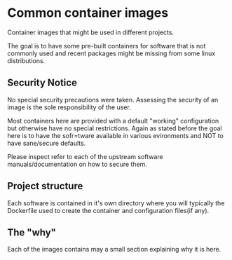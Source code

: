# Common container images

Container images that might be used in different projects.

The goal is to have some pre-built containers for software that is not commonly used and recent packages might be missing from some linux distributions. 


## Security Notice

No special security precautions were taken. Assessing the security of an image is the sole responsibility of the user.

Most containers here are provided with a default "working" configuration but otherwise have no special restrictions. Again as stated before the goal here is to have the sofr=tware available in various evironments and NOT to have sane/secure defaults.

Please inspect refer to each of the upstream software manuals/documentation on how to secure them.

## Project structure
Each software is contained in it's own directory where you will typically the Dockerfile used to create the container and configuration files(if any). 

## The "why"

Each of the images contains may a small section explaining why it is here.
 

